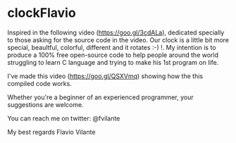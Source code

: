# clockFlavio
Inspired in the following video (https://goo.gl/3cdALa), dedicated specially to those asking for the source code in the video. Our clock is a little bit more special, beaultful, colorful, different and it rotates :-) !. My intention is to produce a 100% free open-source code to help people around the world struggling to learn C language and trying to make his 1st program on life.

I've made this video (https://goo.gl/QSXVmq) showing how the this compiled code works.

Whether you're a beginner of an experienced programmer, your suggestions are welcome.

You can reach me on twitter: @fvilante

My best regards
Flavio Vilante
